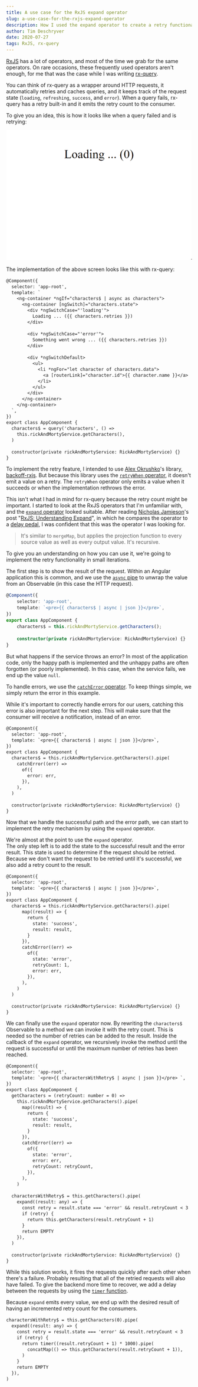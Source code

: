 ```yaml
---
title: A use case for the RxJS expand operator
slug: a-use-case-for-the-rxjs-expand-operator
description: How I used the expand operator to create a retry functionality in rx-query.
author: Tim Deschryver
date: 2020-07-27
tags: RxJS, rx-query
---
```


[RxJS](https://rxjs.dev/) has a lot of operators, and most of the time we grab for the same operators.
On rare occasions, these frequently used operators aren't enough, for me that was the case while I was writing [rx-query](https://github.com/timdeschryver/rx-query).

You can think of rx-query as a wrapper around HTTP requests, it automatically retries and caches queries, and it keeps track of the request state (`loading`, `refreshing`, `success`, and `error`). When a query fails, rx-query has a retry built-in and it emits the retry count to the consumer.

To give you an idea, this is how it looks like when a query failed and is retrying:

![While we're waiting on a response we are in the "loading" state. When a query fails, the retry counter is incremented. After 3 retries it lands in the "error" state.](./images/retry.gif)

The implementation of the above screen looks like this with rx-query:

```ts{6-12,25-28}
@Component({
  selector: 'app-root',
  template: `
    <ng-container *ngIf="characters$ | async as characters">
      <ng-container [ngSwitch]="characters.state">
        <div *ngSwitchCase="'loading'">
          Loading ... ({{ characters.retries }})
        </div>

        <div *ngSwitchCase="'error'">
          Something went wrong ... ({{ characters.retries }})
        </div>

        <div *ngSwitchDefault>
          <ul>
            <li *ngFor="let character of characters.data">
              <a [routerLink]="character.id">{{ character.name }}</a>
            </li>
          </ul>
        </div>
      </ng-container>
    </ng-container>
  `,
})
export class AppComponent {
  characters$ = query('characters', () =>
    this.rickAndMortyService.getCharacters(),
  )

  constructor(private rickAndMortyService: RickAndMortyService) {}
}
```

To implement the retry feature, I intended to use [Alex Okrushko](https://twitter.com/AlexOkrushko)'s library, [backoff-rxjs](https://github.com/alex-okrushko/backoff-rxjs). But because this library uses the [`retryWhen` operator](https://rxjs.dev/api/operators/retryWhen), it doesn't emit a value on a retry. The `retryWhen` operator only emits a value when it succeeds or when the implementation rethrows the error.

This isn't what I had in mind for rx-query because the retry count might be important.
I started to look at the RxJS operators that I'm unfamiliar with, and the [`expand` operator](https://rxjs.dev/api/operators/expand) looked suitable. After reading [Nicholas Jamieson](https://twitter.com/ncjamieson)'s post "[RxJS: Understanding Expand](https://ncjamieson.com/understanding-expand/)", in which he compares the operator to a [delay pedal](<https://en.wikipedia.org/wiki/Delay_(audio_effect)>), I was confident that this was the operator I was looking for.

> It's similar to `mergeMap`, but applies the projection function to every source value as well as every output value. It's recursive.

To give you an understanding on how you can use it, we're going to implement the retry functionality in small iterations.

The first step is to show the result of the request.
Within an Angular application this is common, and we use the [`async` pipe](https://angular.io/api/common/AsyncPipe) to unwrap the value from an Observable (in this case the HTTP request).

```ts
@Component({
	selector: 'app-root',
	template: `<pre>{{ characters$ | async | json }}</pre>`,
})
export class AppComponent {
	characters$ = this.rickAndMortyService.getCharacters();

	constructor(private rickAndMortyService: RickAndMortyService) {}
}
```

But what happens if the service throws an error? In most of the application code, only the happy path is implemented and the unhappy paths are often forgotten (or poorly implemented).
In this case, when the service fails, we end up the value `null`.

To handle errors, we use the [`catchError` operator](https://rxjs.dev/api/operators/catchError).
To keep things simple, we simply return the error in this example.

While it's important to correctly handle errors for our users, catching this error is also important for the next step.
This will make sure that the consumer will receive a notification, instead of an error.

```ts{7-11}
@Component({
  selector: 'app-root',
  template: `<pre>{{ characters$ | async | json }}</pre>`,
})
export class AppComponent {
  characters$ = this.rickAndMortyService.getCharacters().pipe(
    catchError((err) =>
      of({
        error: err,
      }),
    ),
  )

  constructor(private rickAndMortyService: RickAndMortyService) {}
}
```

Now that we handle the successful path and the error path, we can start to implement the retry mechanism by using the `expand` operator.

We're almost at the point to use the `expand` operator.  
The only step left is to add the state to the successful result and the error result.
This state is used to determine if the request should be retried.
Because we don't want the request to be retried until it's successful, we also add a retry count to the result.

```ts{9,15-16}
@Component({
  selector: 'app-root',
  template: `<pre>{{ characters$ | async | json }}</pre>`,
})
export class AppComponent {
  characters$ = this.rickAndMortyService.getCharacters().pipe(
      map((result) => {
        return {
          state: 'success',
          result: result,
        }
      }),
      catchError((err) =>
        of({
          state: 'error',
          retryCount: 1,
          error: err,
        }),
      ),
    )
  )

  constructor(private rickAndMortyService: RickAndMortyService) {}
}
```

We can finally use the `expand` operator now.
By rewriting the `characters$` Observable to a method we can invoke it with the retry count. This is needed so the number of retries can be added to the result. Inside the callback of the `expand` operator, we recursively invoke the method until the request is successful or until the maximum number of retries has been reached.

```ts{6, 24-30}
@Component({
  selector: 'app-root',
  template: `<pre>{{ charactersWithRetry$ | async | json }}</pre> `,
})
export class AppComponent {
  getCharacters = (retryCount: number = 0) =>
    this.rickAndMortyService.getCharacters().pipe(
      map((result) => {
        return {
          state: 'success',
          result: result,
        }
      }),
      catchError((err) =>
        of({
          state: 'error',
          error: err,
          retryCount: retryCount,
        }),
      ),
    )

  charactersWithRetry$ = this.getCharacters().pipe(
    expand((result: any) => {
      const retry = result.state === 'error' && result.retryCount < 3
      if (retry) {
        return this.getCharacters(result.retryCount + 1)
      }
      return EMPTY
    }),
  )

  constructor(private rickAndMortyService: RickAndMortyService) {}
}
```

While this solution works, it fires the requests quickly after each other when there's a failure.
Probably resulting that all of the retried requests will also have failed.
To give the backend more time to recover, we add a delay between the requests by using the [`timer` function](https://rxjs.dev/api/index/function/timer).

Because `expand` emits every value, we end up with the desired result of having an incremented retry count for the consumers.

```ts{5-7}
charactersWithRetry$ = this.getCharacters(0).pipe(
  expand((result: any) => {
    const retry = result.state === 'error' && result.retryCount < 3
    if (retry) {
      return timer((result.retryCount + 1) * 1000).pipe(
        concatMap(() => this.getCharacters(result.retryCount + 1)),
      )
    }
    return EMPTY
  }),
)
```
